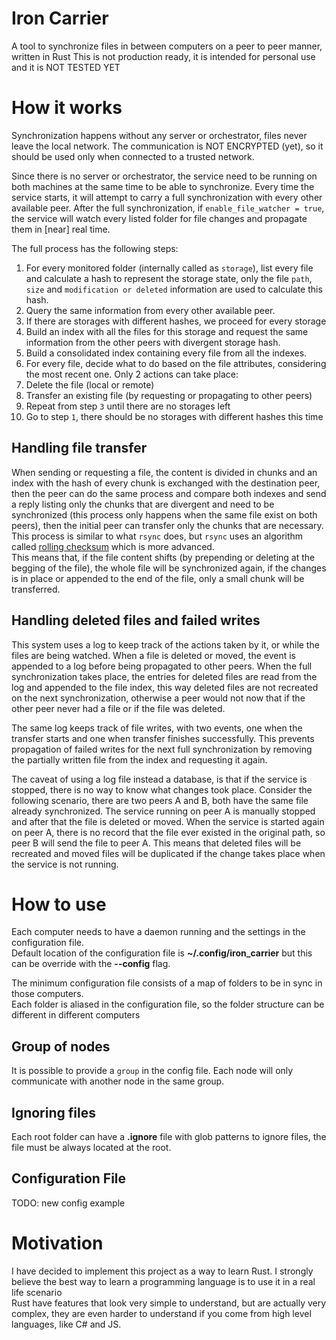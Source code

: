 # Iron Carrier

A tool to synchronize files in between computers on a peer to peer manner, written in Rust
This is not production ready, it is intended for personal use and it is NOT TESTED YET

# How it works
Synchronization happens without any server or orchestrator, files never leave the local network.
The communication is NOT ENCRYPTED (yet), so it should be used only when connected to a trusted network.  

Since there is no server or orchestrator, the service need to be running on both machines at the same time to be able to synchronize. 
Every time the service starts, it will attempt to carry a full synchronization with every other available peer. After the full synchronization, if `enable_file_watcher = true`, the service will watch every listed folder for file changes and propagate them in [near] real time.

The full process has the following steps:
1. For every monitored folder (internally called as `storage`), list every file and calculate a hash to represent the storage state, only the file `path`, `size` and `modification or deleted` information are used to calculate this hash.  
2. Query the same information from every other available peer.  
3. If there are storages with different hashes, we proceed for every storage
4. Build an index with all the files for this storage and request the same information from the other peers with divergent storage hash.  
5. Build a consolidated index containing every file from all the indexes.
6. For every file, decide what to do based on the file attributes, considering the most recent one. Only 2 actions can take place:
  1. Delete the file (local or remote) 
  2. Transfer an existing file (by requesting or propagating to other peers)
7. Repeat from step `3` until there are no storages left
8. Go to step `1`, there should be no storages with different hashes this time

## Handling file transfer
When sending or requesting a file, the content is divided in chunks and an index with the hash of every chunk is exchanged with the destination peer, then the peer can do the same process and compare both indexes and send a reply listing only the chunks that are divergent and need to be synchronized (this process only happens when the same file exist on both peers), then the initial peer can transfer only the chunks that are necessary. This process is similar to what `rsync` does, but `rsync` uses an algorithm called [rolling checksum](https://rsync.samba.org/tech_report/node3.html) which is more advanced.  
This means that, if the file content shifts (by prepending or deleting at the begging of the file), the whole file will be synchronized again, if the changes is in place or appended to the end of the file, only a small chunk will be transferred.

## Handling deleted files and failed writes
This system uses a log to keep track of the actions taken by it, or while the files are being watched. When a file is deleted or moved, the event is appended to a log before being propagated to other peers. When the full synchronization takes place, the entries for deleted files are read from the log and appended to the file index, this way deleted files are not recreated on the next synchronization, otherwise a peer would not now that if the other peer never had a file or if the file was deleted.  

The same log keeps track of file writes, with two events, one when the transfer starts and one when transfer finishes successfully. This prevents propagation of failed writes for the next full synchronization by removing the partially written file from the index and requesting it again.  

The caveat of using a log file instead a database, is that if the service is stopped, there is no way to know what changes took place. Consider the following scenario, there are two peers A and B, both have the same file already synchronized. The service running on peer A is manually stopped and after that the file is deleted or moved. When the service is started again on peer A, there is no record that the file ever existed in the original path, so peer B will send the file to peer A. This means that deleted files will be recreated and moved files will be duplicated if the change takes place when the service is not running.  


# How to use

Each computer needs to have a daemon running and the settings in the configuration file.  
Default location of the configuration file is **~/.config/iron_carrier** but this can be override
with the **--config** flag.  

The minimum configuration file consists of a map of folders to be in sync in those computers.  
Each folder is aliased in the configuration file, so the folder structure can be different in different computers

## Group of nodes
It is possible to provide a `group` in the config file. Each node will only communicate with
another node in the same group. 

## Ignoring files
Each root folder can have a **.ignore** file with glob patterns to ignore files, the file must be
always located at the root.  


## Configuration File
TODO: new config example


# Motivation
I have decided to implement this project as a way to learn Rust. I strongly believe the best way to learn a programming language is to use it in a real life scenario  
Rust have features that look very simple to understand, but are actually very complex, they are even harder to understand if you come from high level languages, like C# and JS.   

